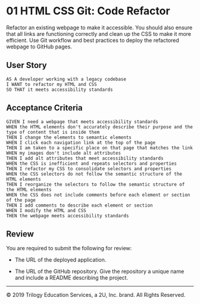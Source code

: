# 01 HTML CSS Git: Code Refactor

Refactor an existing webpage to make it accessible. You should also ensure that all links are functioning correctly and clean up the CSS to make it more efficient. Use Git workflow and best practices to deploy the refactored webpage to GitHub pages.

## User Story

```
AS A developer working with a legacy codebase
I WANT to refactor my HTML and CSS
SO THAT it meets accessibility standards
```

## Acceptance Criteria

```
GIVEN I need a webpage that meets accessibility standards
WHEN the HTML elements don't accurately describe their purpose and the type of content that is inside them
THEN I change the elements to semantic elements
WHEN I click each navigation link at the top of the page
THEN I am taken to a specific place on that page that matches the link
WHEN my images don't include alt attributes
THEN I add alt attributes that meet accessibility standards
WHEN the CSS is inefficient and repeats selectors and properties
THEN I refactor my CSS to consolidate selectors and properties
WHEN the CSS selectors do not follow the semantic structure of the HTML elements
THEN I reorganize the selectors to follow the semantic structure of the HTML elements
WHEN the CSS does not include comments before each element or section of the page
THEN I add comments to describe each element or section
WHEN I modify the HTML and CSS
THEN the webpage meets accessibility standards
```

## Review

You are required to submit the following for review:

* The URL of the deployed application.

* The URL of the GitHub repository. Give the repository a unique name and include a README describing the project.

- - -
© 2019 Trilogy Education Services, a 2U, Inc. brand. All Rights Reserved.

